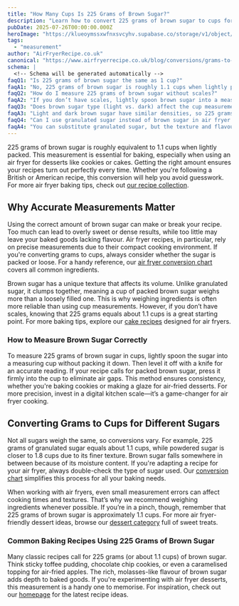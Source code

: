 ```yaml
---
title: "How Many Cups Is 225 Grams of Brown Sugar?"
description: "Learn how to convert 225 grams of brown sugar to cups for perfect baking results every time. Quick, accurate, and hassle-free!"
pubDate: 2025-07-26T00:00:00.000Z
heroImage: "https://klueoymssxwfnxsvcyhv.supabase.co/storage/v1/object/public/Shmucket/how-many-cups-is-225-grams-of-brown-sugar.png"
tags:
  - "measurement"
author: "AirFryerRecipe.co.uk"
canonical: "https://www.airfryerrecipe.co.uk/blog/conversions/grams-to-cups/how-many-cups-is-225-grams-of-brown-sugar"
schema: |
  <!-- Schema will be generated automatically -->
faqQ1: "Is 225 grams of brown sugar the same as 1 cup?"
faqA1: "No, 225 grams of brown sugar is roughly 1.1 cups when lightly packed. A standard cup of packed brown sugar weighs about 200 grams, so 225 grams is slightly more. Always check your recipe for specific packing instructions."
faqQ2: "How do I measure 225 grams of brown sugar without scales?"
faqA2: "If you don’t have scales, lightly spoon brown sugar into a measuring cup until it’s slightly heaped (about 1.1 cups). Avoid packing it down unless the recipe specifies. For accuracy, consider investing in a kitchen scale for air fryer baking."
faqQ3: "Does brown sugar type (light vs. dark) affect the cup measurement?"
faqA3: "Light and dark brown sugar have similar densities, so 225 grams of either will equal roughly 1.1 cups. However, dark brown sugar has a stronger molasses flavour, which may impact your recipe’s taste rather than its measurement."
faqQ4: "Can I use granulated sugar instead of brown sugar in air fryer recipes?"
faqA4: "You can substitute granulated sugar, but the texture and flavour will differ. Brown sugar adds moisture and a caramel-like taste. If swapping, use 1 cup of granulated sugar for every 1.1 cups of brown sugar (225 grams) and adjust liquids slightly."
---
```

<p>225 grams of brown sugar is roughly equivalent to 1.1 cups when lightly packed. This measurement is essential for baking, especially when using an air fryer for desserts like cookies or cakes. Getting the right amount ensures your recipes turn out perfectly every time. Whether you're following a British or American recipe, this conversion will help you avoid guesswork. For more air fryer baking tips, check out <a href=https://www.airfryerrecipe.co.uk/recipes>our recipe collection</a>.</p>  

<h2>Why Accurate Measurements Matter</h2>  
<p>Using the correct amount of brown sugar can make or break your recipe. Too much can lead to overly sweet or dense results, while too little may leave your baked goods lacking flavour. Air fryer recipes, in particular, rely on precise measurements due to their compact cooking environment. If you're converting grams to cups, always consider whether the sugar is packed or loose. For a handy reference, our <a href=https://www.airfryerrecipe.co.uk/air-fryer-conversion-chart>air fryer conversion chart</a> covers all common ingredients.</p>  

<p>Brown sugar has a unique texture that affects its volume. Unlike granulated sugar, it clumps together, meaning a cup of packed brown sugar weighs more than a loosely filled one. This is why weighing ingredients is often more reliable than using cup measurements. However, if you don’t have scales, knowing that 225 grams equals about 1.1 cups is a great starting point. For more baking tips, explore our <a href=https://www.airfryerrecipe.co.uk/recipe-category/cakes>cake recipes</a> designed for air fryers.</p>  

<h3>How to Measure Brown Sugar Correctly</h3>  
<p>To measure 225 grams of brown sugar in cups, lightly spoon the sugar into a measuring cup without packing it down. Then level it off with a knife for an accurate reading. If your recipe calls for packed brown sugar, press it firmly into the cup to eliminate air gaps. This method ensures consistency, whether you're baking cookies or making a glaze for air-fried desserts. For more precision, invest in a digital kitchen scale—it’s a game-changer for air fryer cooking.</p>  

<h2>Converting Grams to Cups for Different Sugars</h2>  
<p>Not all sugars weigh the same, so conversions vary. For example, 225 grams of granulated sugar equals about 1.1 cups, while powdered sugar is closer to 1.8 cups due to its finer texture. Brown sugar falls somewhere in between because of its moisture content. If you're adapting a recipe for your air fryer, always double-check the type of sugar used. Our <a href=https://www.airfryerrecipe.co.uk/air-fryer-conversion-chart>conversion chart</a> simplifies this process for all your baking needs.</p>  

<p>When working with air fryers, even small measurement errors can affect cooking times and textures. That’s why we recommend weighing ingredients whenever possible. If you’re in a pinch, though, remember that 225 grams of brown sugar is approximately 1.1 cups. For more air fryer-friendly dessert ideas, browse our <a href=https://www.airfryerrecipe.co.uk/recipe-category/dessert>dessert category</a> full of sweet treats.</p>  

<h3>Common Baking Recipes Using 225 Grams of Brown Sugar</h3>  
<p>Many classic recipes call for 225 grams (or about 1.1 cups) of brown sugar. Think sticky toffee pudding, chocolate chip cookies, or even a caramelised topping for air-fried apples. The rich, molasses-like flavour of brown sugar adds depth to baked goods. If you're experimenting with air fryer desserts, this measurement is a handy one to memorise. For inspiration, check out our <a href=https://www.airfryerrecipe.co.uk>homepage</a> for the latest recipe ideas.</p>
